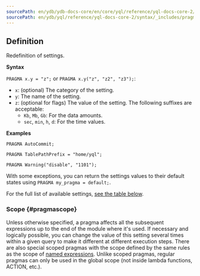 ```yaml
---
sourcePath: en/ydb/ydb-docs-core/en/core/yql/reference/yql-docs-core-2/syntax/_includes/pragma/definition.md
sourcePath: en/ydb/yql/reference/yql-docs-core-2/syntax/_includes/pragma/definition.md
---
```


## Definition

Redefinition of settings.

**Syntax**

`PRAGMA x.y = "z";` or `PRAGMA x.y("z", "z2", "z3");`:

* `x`: (optional) The category of the setting.
* `y`: The name of the setting.
* `z`: (optional for flags) The value of the setting. The following suffixes are acceptable:
    * `Kb`, `Mb`, `Gb`:  For the data amounts.
    * `sec`, `min`, `h`, `d`: For the time values.

**Examples**

``` yql
PRAGMA AutoCommit;
```

``` yql
PRAGMA TablePathPrefix = "home/yql";
```

``` yql
PRAGMA Warning("disable", "1101");
```

With some exceptions, you can return the settings values to their default states using `PRAGMA my_pragma = default;`.

For the full list of available settings, [see the table below](#pragmas).

### Scope {#pragmascope}

Unless otherwise specified, a pragma affects all the subsequent expressions up to the end of the module where it's used.
If necessary and logically possible, you can change the value of this setting several times within a given query to make it different at different execution steps.
There are also special scoped pragmas with the scope defined by the same rules as the scope of [named expressions](../../expressions.md#named-nodes).
Unlike scoped pragmas, regular pragmas can only be used in the global scope (not inside lambda functions, ACTION, etc.).